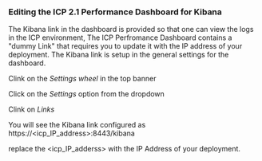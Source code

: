 ### Editing the ICP 2.1 Performance Dashboard for Kibana
The Kibana link in the dashboard is provided so that one can view the logs in the ICP environment, The ICP Perfromance Dashboard
contains a "dummy Link" that requires you to update it with the IP address of your deployment. The Kibana link is setup in the general settings for the dashboard.

Clink on the *Settings wheel* in the top banner

Click on the *Settings* option from the dropdown

Clink on *Links*

You will see the Kibana link configured as https://<icp_IP_address>:8443/kibana 

replace the <icp_IP_adderss> with the IP Address of your deployment. 
